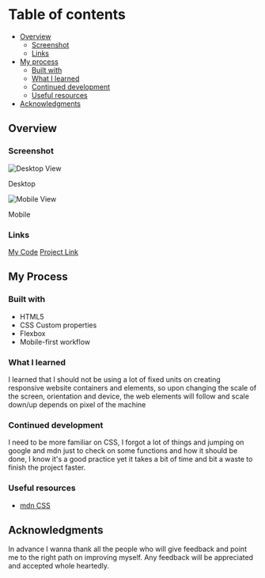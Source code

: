 # Table of contents

- [Overview](#overview)
  - [Screenshot](#screenshot)
  - [Links](#links)
- [My process](#my-process)
  - [Built with](#built-with)
  - [What I learned](#what-i-learned)
  - [Continued development](#continued-development)
  - [Useful resources](#useful-resources)
- [Acknowledgments](#acknowledgments)

## Overview

### Screenshot

![Desktop View](https://user-images.githubusercontent.com/66453399/185905434-12c788b3-52b0-46cf-b99d-ac423224bb0d.png)

Desktop

![Mobile View](https://user-images.githubusercontent.com/66453399/185905480-b45040f9-8994-4266-a81f-e8996e23ad50.png)

Mobile

### Links

[My Code](https://github.com/Lushifer666/lushifer-qr-code.git)
[Project Link](https://lushifer666.github.io/lushifer-qr-code/)


## My Process

### Built with

- HTML5
- CSS Custom properties
- Flexbox
- Mobile-first workflow

### What I learned

I learned that I should not be using a lot of fixed units on creating responsive website containers and elements, so upon changing the scale of the screen, orientation and device, the web elements will follow and scale down/up depends on pixel of the machine

### Continued development

I need to be more familiar on CSS, I forgot a lot of things and jumping on google and mdn just to check on some functions and how it should be done, I know it's a good practice yet it takes a bit of time and bit a waste to finish the project faster.

### Useful resources

- [mdn CSS](https://developer.mozilla.org/en-US/docs/Web/CSS)

## Acknowledgments

In advance I wanna thank all the people who will give feedback and point me to the right path on improving myself. Any feedback will be appreciated and accepted whole heartedly.
